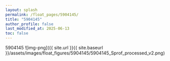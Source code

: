 ```yaml
---
layout: splash
permalink: /float_pages/5904145/
title: "5904145"
author_profile: false
last_modified_at: 2025-06-13
toc: false
---
```

 
5904145
![img-png]({{ site.url }}{{ site.baseurl }}/assets/images/float_figures/5904145/5904145_Sprof_processed_v2.png)